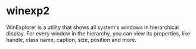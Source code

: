 # winexp2
WinExplorer is a utility that shows all system's windows in hierarchical display. For every window in the hierarchy, you can view its properties, like handle, class name, caption, size, position and more.
